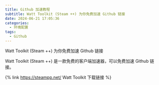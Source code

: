 ```yaml
---
title: Github 加速教程
subtitle: Watt Toolkit (Steam ++) 为你免费加速 Github 链接
date: 2024-06-21 17:05:36
categories:
  - 环境配置
tags:
  - Github
---
```


<p id='brief'>Watt Toolkit (Steam ++) 为你免费加速 Github 链接</p>

<!-- more -->
<script>document.getElementById('brief').remove();</script>

Watt Toolkit (Steam ++) 是一款免费的客户端加速器，可以免费加速 Github 链接。

{% link https://steampp.net/ Watt Toolkit 下载链接 %}
